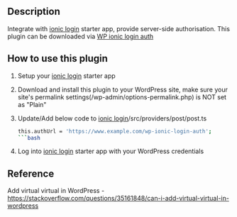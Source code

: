 ## Description
Integrate with [ionic login](https://github.com/RogerShenAU/ionic-login) starter app, provide server-side authorisation. This plugin can be downloaded via [WP ionic login auth](ttps://github.com/RogerShenAU/wp-ionic-login-auth)

## How to use this plugin
1. Setup your [ionic login](https://github.com/RogerShenAU/ionic-login) starter app
2. Download and install this plugin to your WordPress site, make sure your site's permalink settings(/wp-admin/options-permalink.php) is NOT set as "Plain"
3. Update/Add below code to [ionic login](https://github.com/RogerShenAU/ionic-login)/src/providers/post/post.ts

	```bash
	this.authUrl = 'https://www.example.com/wp-ionic-login-auth'; 
	```bash
4. Log into [ionic login](https://github.com/RogerShenAU/ionic-login) starter app with your WordPress credentials

## Reference
Add virtual virtual in WordPress - https://stackoverflow.com/questions/35161848/can-i-add-virtual-virtual-in-wordpress